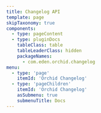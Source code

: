 ```yaml
---
title: Changelog API
template: page
skipTaxonomy: true
components:
  - type: pageContent
  - type: pluginDocs
    tableClass: table
    tableLeaderClass: hidden
    packageNames: 
      - com.eden.orchid.changelog
menu:
  - type: 'page'
    itemId: 'Orchid Changelog'
  - type: 'pageChildren'
    itemId: 'Orchid Changelog'
    asSubmenu: true
    submenuTitle: Docs
---
```

